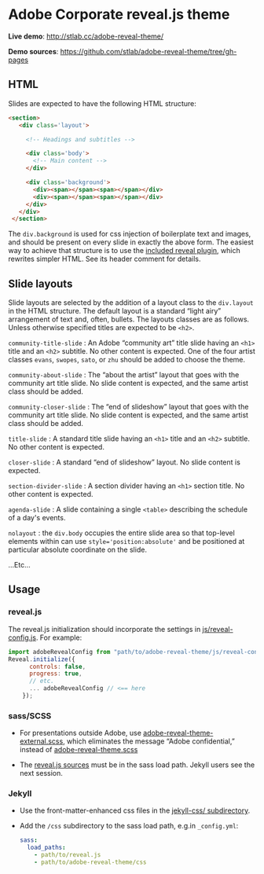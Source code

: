 # Adobe Corporate reveal.js theme

**Live demo**: http://stlab.cc/adobe-reveal-theme/

**Demo sources**: https://github.com/stlab/adobe-reveal-theme/tree/gh-pages

## HTML

Slides are expected to have the following HTML structure:

```html
<section>
   <div class='layout'>

     <!-- Headings and subtitles -->

     <div class='body'> 
       <!-- Main content -->
     </div>

     <div class='background'>
       <div><span></span><span></span></div>
       <div><span></span><span></span></div>
     </div>
   </div>
 </section>
```

The `div.background` is used for css injection of boilerplate text and images,
and should be present on every slide in exactly the above form.  The easiest way
to achieve that structure is to use the [included reveal
plugin](js/revealize.js), which rewrites simpler HTML.  See its header comment
for details.

## Slide layouts

Slide layouts are selected by the addition of a layout class to the `div.layout`
in the HTML structure. The default layout is a standard “light airy” arrangement
of text and, often, bullets.  The layouts classes are as follows. Unless
otherwise specified titles are expected to be `<h2>`.

`community-title-slide`
: An Adobe “community art” title slide having an `<h1>` title and an `<h2>`
  subtitle.  No other content is expected. One of the four artist classes
  `evans`, `swopes`, `sato`, or `zhu` should be added to choose the theme.

`community-about-slide`
: The “about the artist” layout that goes with the community art title slide.
  No slide content is expected, and the same artist class should be added.

`community-closer-slide`
: The “end of slideshow” layout that goes with the community art title slide.
  No slide content is expected, and the same artist class should be added.
  
`title-slide`
: A standard title slide having an `<h1>` title and an `<h2>` subtitle.  No
  other content is expected.

`closer-slide`
: A standard “end of slideshow” layout.  No slide content is expected.
  
`section-divider-slide`
: A section divider having an `<h1>` section title.  No other content is
  expected.

`agenda-slide`
: A slide containing a single `<table>` describing the schedule of a day's
  events.

`nolayout`
: the `div.body` occupies the entire slide area so that top-level elements
  within can use `style='position:absolute'` and be positioned at particular
  absolute coordinate on the slide.

…Etc…

## Usage

### reveal.js
The  reveal.js initialization should incorporate the settings in
  [js/reveal-config.js](js/reveal-config.js).  For example:
    
  ```js
  import adobeRevealConfig from "path/to/adobe-reveal-theme/js/reveal-config.js";
  Reveal.initialize({
        controls: false,
        progress: true,
        // etc.
        ... adobeRevealConfig // <== here
      });       
  ```

### sass/SCSS

- For presentations outside Adobe, use
  [adobe-reveal-theme-external.scss](css/adobe-reveal-theme-external.scss), which
  eliminates the message “Adobe confidential,” instead of
  [adobe-reveal-theme.scss](adobe-reveal-theme.scss)
    
- The [reveal.js sources](https://github.com/hakimel/reveal.js) must be in the
  sass load path.  Jekyll users see the next session.
  
### Jekyll

- Use the front-matter-enhanced css files in the [jekyll-css/
  subdirectory](jekyll-css).
  
- Add the `/css` subdirectory to the sass load path, e.g.in `_config.yml`:
  
    ```yaml
    sass:
      load_paths:
        - path/to/reveal.js
        - path/to/adobe-reveal-theme/css
    ```
